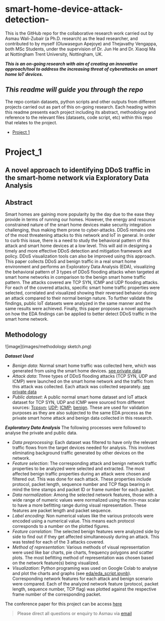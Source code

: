 # smart-home-device-attack-detection-
This is the GitHub repo for the collaborative research work carried out  by Asmau Wali-Zubair (a Ph.D. research) as the lead researcher, and contributed to by myself (Oluwasegun Apejoye) and Thejavathy Vengappa, both MSc Students, under the supervision of Dr. Jun He and Dr. Xiaoqi Ma at Nottingham Trent University, Nottingham, UK.

_**This is an on-going research with aim of creating an innovative approach/tool to address the increasing threat of cyberattacks on smart home IoT devices.**_

_**This readme will guide you through the repo**_
---
The repo contain datasets, python scripts and other outputs from different projects carried out as part of this on-going research. Each heading within this readme presents each project including its abstract, methodology and reference to the relevant files (datasets, code script, etc) within this repo that relates to the project.
- [Project 1](#Project_1)  


# Project_1
A novel approach to identifying DDoS traffic in the smart-home network via Exploratory Data Analysis
---	
## Abstract
Smart homes are gaining more popularity by the day due to the ease they provide in terms of running our homes. However, the energy and resource constrained nature of the smart home devices make security integration challenging, thus making them prone to cyber-attacks. DDoS remains one of the most threatening attacks to this network and IoT in general. In order to curb this issue, there is a need to study the behavioral pattern of this attack and smart home devices at a low level. This will aid in designing a timely and more effective DDoS detection and mitigation framework and policy. DDoS visualization tools can also be improved using this approach. This paper collects DDoS and benign traffic in a real smart home environment and performs an Exploratory Data Analysis (EDA), visualizing the behavioral pattern of 3 types of DDoS flooding attacks when targeted at smart home networks in comparison to the benign smart home traffic pattern. The attacks covered are TCP SYN, ICMP and UDP flooding attacks. For each of the covered attacks, specific smart home traffic properties were selected, correlated and visualized showing their reversed behavior during an attack compared to their normal benign nature. To further validate the findings, public IoT datasets were analyzed in the same manner and the same results were achieved. Finally, this paper proposes a novel approach on how the EDA findings can be applied to better detect DDoS traffic in the smart home network.

## Methodology
![image](images/methodology sketch.png)

_**Dataset Used**_ 
* _Benign data_: Normal smart home traffic was collected here, which was generated from using the smart home devices. [see private data](data/private_data/)
* _Attack data_: Three types of DDoS flooding attacks (TCP SYN, UDP and ICMP) were launched on the smart home network and the traffic from this attack was collected. Each attack was collected separately. [see private data](data/private_data/)
* _Public dataset_: A public normal smart home dataset and IoT attack dataset for TCP SYN, UDP and ICMP were sourced from different sources: [Tcpsyn](); [UDP](); [ICMP](); [benign](). These are used for validation purposes as they are also subjected to the same EDA process as the private smart home attack and benign data collected in this research.

_**Exploratory Data Analysis**_
The following processes were followed to analyse the private and public data.
* _Data preprocessing_: Each dataset was filtered to have only the relevant traffic flows from the target devices needed for analysis. This involves eliminating background traffic generated by other devices on the network.
* _Feature selection_: The corresponding attack and benign network traffic properties to be analyzed were selected and extracted. The most affected benign traffic properties during an attack were chosen and filtered out. This was done for each attack. These properties include protocol, packet length, sequence number and TCP flags bearing in mind the time stamps and packet ID or frame number for each packet.
* _Data normalization_: Among the selected network features, those with a wide range of numeric values were normalized using the min-max scalar to have a more befitting range during visual representation. These features are packet length and packet sequence.
* _Label encoding_: Non numerical values like the various protocols were encoded using a numerical value. This means each protocol corresponds to a number on the plotted figures.
* _Feature correlation_: The selected benign features were analyzed side by side to find out if they get affected simultaneously during an attack. This was tested for each of the 3 attacks covered.
* _Method of representation_: Various methods of visual representation were used like bar charts, pie charts, frequency polygons and scatter plots. The most befitting method of representation was chosen based on the network feature(s) being visualized.
* _Visualization_: Python programing was used on Google Colab to analyse and plot the charts and graphs (see [eda/eda_script.ipynb](eda/eda_script.ipynb)). Corresponding network features for each attack and benign scenario were compared. Each of the analyzed network feature (protocol, packet length, sequence number, TCP flag) was plotted against the respective frame number of the corresponding packet.


The conference paper for this project can be access [here](https://ieeexplore.ieee.org/abstract/document/9704944/)
> Please direct all questions or enquiry to Asmau via [email](n0825492@my.ntu.ac.uk)

